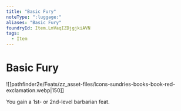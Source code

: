 ```yaml
---
title: "Basic Fury"
noteType: ":luggage:"
aliases: "Basic Fury"
foundryId: Item.LmVaqIZDjgjkiAVN
tags:
  - Item
---
```


# Basic Fury
![[pathfinder2e/Feats/zz_asset-files/icons-sundries-books-book-red-exclamation.webp|150]]

You gain a 1st- or 2nd-level barbarian feat.
